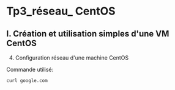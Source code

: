 # Tp3_réseau_ CentOS

## I. Création et utilisation simples d'une VM CentOS

4. Configuration réseau d'une machine CentOS

Commande utilisé:

```
curl google.com
```